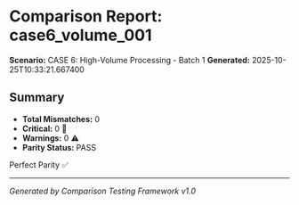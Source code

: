 # Comparison Report: case6_volume_001
**Scenario:** CASE 6: High-Volume Processing - Batch 1
**Generated:** 2025-10-25T10:33:21.667400

## Summary
- **Total Mismatches:** 0
- **Critical:** 0 🚨
- **Warnings:** 0 ⚠️
- **Parity Status:** PASS

Perfect Parity ✅

---
*Generated by Comparison Testing Framework v1.0*